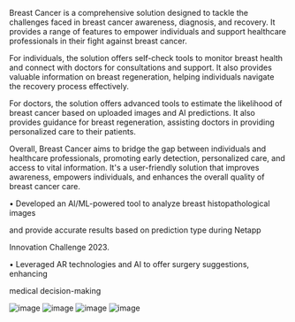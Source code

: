 Breast Cancer is a comprehensive solution designed to tackle the challenges faced in breast cancer awareness, diagnosis, and recovery. It provides a range of features to empower individuals and support healthcare professionals in their fight against breast cancer.

For individuals, the solution offers self-check tools to monitor breast health and connect with doctors for consultations and support. It also provides valuable information on breast regeneration, helping individuals navigate the recovery process effectively.

For doctors, the solution offers advanced tools to estimate the likelihood of breast cancer based on uploaded images and AI predictions. It also provides guidance for breast regeneration, assisting doctors in providing personalized care to their patients.

Overall, Breast Cancer aims to bridge the gap between individuals and healthcare professionals, promoting early detection, personalized care, and access to vital information. It's a user-friendly solution that improves awareness, empowers individuals, and enhances the overall quality of breast cancer care.

• Developed an AI/ML-powered tool to analyze breast histopathological images

and provide accurate results based on prediction type during Netapp

Innovation Challenge 2023.

• Leveraged AR technologies and AI to offer surgery suggestions, enhancing

medical decision-making

![image](https://github.com/bhumithakur/temp/assets/75352017/95e2bbef-f825-47c2-b218-4a71a1f55857)
![image](https://github.com/bhumithakur/temp/assets/75352017/727f4e57-645b-44d8-9046-e58dcbc8ef06)
![image](https://github.com/bhumithakur/temp/assets/75352017/c813ec99-22a3-48e5-a01d-b6a15019f09a)
![image](https://github.com/bhumithakur/temp/assets/75352017/ac86a104-752e-42fe-93be-9a60ac04ed45)



